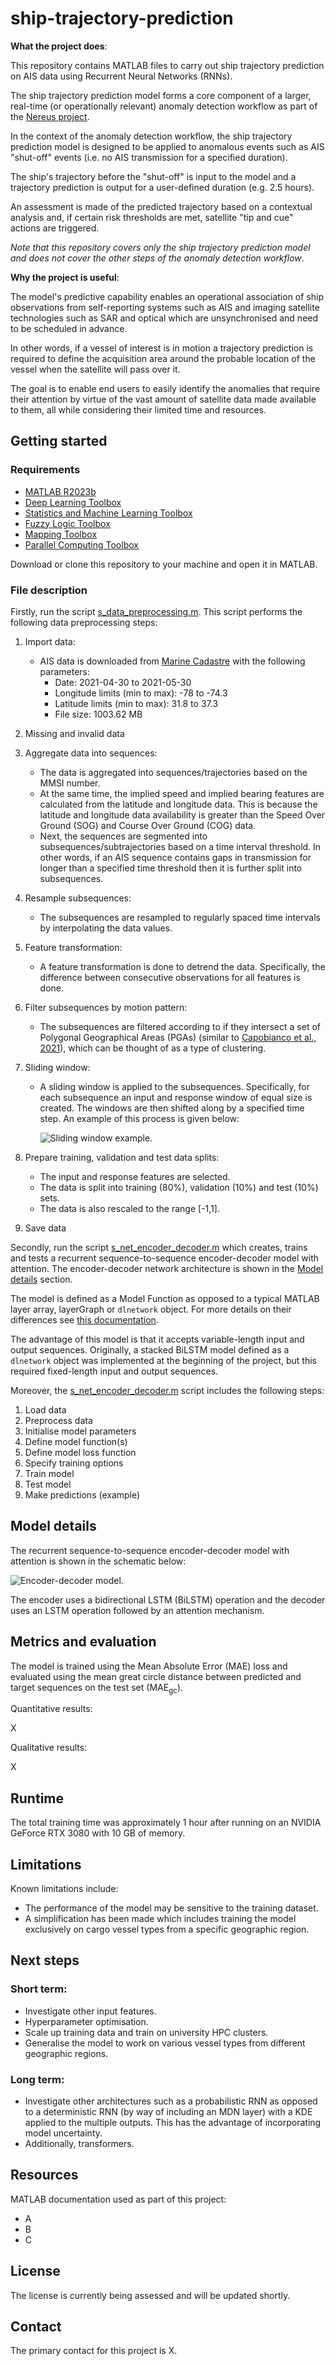 # ship-trajectory-prediction

**What the project does**:

This repository contains MATLAB files to carry out ship trajectory prediction on AIS data using Recurrent Neural Networks (RNNs).

The ship trajectory prediction model forms a core component of a larger, real-time (or operationally relevant) anomaly detection workflow as part of the [Nereus project](https://oceaninnovationchallenge.org/oceaninnovators-cohort2#cbp=/ocean-innovations/space-based-maritime-surveillance).

In the context of the anomaly detection workflow, the ship trajectory prediction model is designed to be applied to anomalous events such as AIS "shut-off" events (i.e. no AIS transmission for a specified duration).

The ship's trajectory before the "shut-off" is input to the model and a trajectory prediction is output for a user-defined duration (e.g. 2.5 hours).

An assessment is made of the predicted trajectory based on a contextual analysis and, if certain risk thresholds are met, satellite "tip and cue" actions are triggered.

*Note that this repository covers only the ship trajectory prediction model and does not cover the other steps of the anomaly detection workflow*.

<!-- It is important to note that the ship trajectory prediction model can also be used more generally; for example, in interpolation (where AIS data is available) ... -->

**Why the project is useful**:

The model's predictive capability enables an operational association of ship observations from self-reporting systems such as AIS and imaging satellite technologies such as SAR and optical which are unsynchronised and need to be scheduled in advance.

In other words, if a vessel of interest is in motion a trajectory prediction is required to define the acquisition area around the probable location of the vessel when the satellite will pass over it.

The goal is to enable end users to easily identify the anomalies that require their attention by virtue of the vast amount of satellite data made available to them, all while considering their limited time and resources.

<!-- Unlike the majority of the literature, We can contribute in the following two ways: generic vessel trajectories and generic ship type. -->

## Getting started

### Requirements

- [MATLAB R2023b](https://uk.mathworks.com/help/matlab/release-notes.html)
- [Deep Learning Toolbox](https://uk.mathworks.com/help/deeplearning/release-notes.html)
- [Statistics and Machine Learning Toolbox](https://uk.mathworks.com/help/stats/release-notes.html)
- [Fuzzy Logic Toolbox](https://uk.mathworks.com/help/fuzzy/release-notes.html)
- [Mapping Toolbox](https://uk.mathworks.com/help/map/release-notes.html) <!-- To visualise the results, the following toolbox is recommended: -->
- [Parallel Computing Toolbox](https://uk.mathworks.com/help/parallel-computing/release-notes.html)

Download or clone this repository to your machine and open it in MATLAB.

### File description

Firstly, run the script [s_data_preprocessing.m](s_data_preprocessing.m). This script performs the following data preprocessing steps:

1. Import data:
   - AIS data is downloaded from [Marine Cadastre](https://marinecadastre.gov/) with the following parameters:
     - Date: 2021-04-30 to 2021-05-30
     - Longitude limits (min to max): -78 to -74.3
     - Latitude limits (min to max): 31.8 to 37.3
     - File size: 1003.62 MB
   <!-- - The study area is similar to the one defined in [Chen et al., 2020](https://doi.org/10.3390/ijgi9020116) (North Carolina, USA). -->
2. Missing and invalid data
3. Aggregate data into sequences:
   - The data is aggregated into sequences/trajectories based on the MMSI number.
   - At the same time, the implied speed and implied bearing features are calculated from the latitude and longitude data. This is because the latitude and longitude data availability is greater than the Speed Over Ground (SOG) and Course Over Ground (COG) data. 
   - Next, the sequences are segmented into subsequences/subtrajectories based on a time interval threshold. In other words, if an AIS sequence contains gaps in transmission for longer than a specified time threshold then it is further split into subsequences.
4. Resample subsequences:
   - The subsequences are resampled to regularly spaced time intervals by interpolating the data values.
5. Feature transformation:
   - A feature transformation is done to detrend the data. Specifically, the difference between consecutive observations for all features is done. <!-- (similar to [Chen et al., 2020](https://doi.org/10.3390/ijgi9020116)) -->
6. Filter subsequences by motion pattern:
   - The subsequences are filtered according to if they intersect a set of Polygonal Geographical Areas (PGAs) (similar to [Capobianco et al., 2021](https://doi.org/10.1109/TAES.2021.3096873)), which can be thought of as a type of clustering.
7. Sliding window:
   - A sliding window is applied to the subsequences. Specifically, for each subsequence an input and response window of equal size is created. The windows are then shifted along by a specified time step. An example of this process is given below:

     ![Sliding window example.](/assets/images/sliding_window.png)

8. Prepare training, validation and test data splits:
   - The input and response features are selected.
   - The data is split into training (80%), validation (10%) and test (10%) sets.
   - The data is also rescaled to the range [-1,1].
9. Save data


Secondly, run the script [s_net_encoder_decoder.m](s_net_encoder_decoder.m) which creates, trains and tests a recurrent sequence-to-sequence encoder-decoder model with attention. The encoder-decoder network architecture is shown in the [Model details](#model-details) section.

The model is defined as a Model Function as opposed to a typical MATLAB layer array, layerGraph or `dlnetwork` object. For more details on their differences see [this documentation](https://uk.mathworks.com/help/deeplearning/ug/define-custom-training-loops-loss-functions-and-networks.html#mw_7173ce81-4cb6-4221-ac2e-5688aa0fa950).

The advantage of this model is that it accepts variable-length input and output sequences. Originally, a stacked BiLSTM model defined as a `dlnetwork` object was implemented at the beginning of the project, but this required fixed-length input and output sequences.

Moreover, the [s_net_encoder_decoder.m](s_net_encoder_decoder.m) script includes the following steps:

1. Load data
2. Preprocess data
3. Initialise model parameters
4. Define model function(s)
5. Define model loss function
6. Specify training options
7. Train model
8. Test model
9. Make predictions (example)

## Model details

The recurrent sequence-to-sequence encoder-decoder model with attention is shown in the schematic below:

![Encoder-decoder model.](/assets/images/net_encoder_decoder.png)

The encoder uses a bidirectional LSTM (BiLSTM) operation and the decoder uses an LSTM operation followed by an attention mechanism.

<!-- The architecture of this model is inspired by [Capobianco et al., 2021](https://doi.org/10.1109/TAES.2021.3096873). -->

## Metrics and evaluation

The model is trained using the Mean Absolute Error (MAE) loss and evaluated using the mean great circle distance between predicted and target sequences on the test set (MAE<sub>gc</sub>).

Quantitative results:

X

Qualitative results:

X

## Runtime

The total training time was approximately 1 hour after running on an NVIDIA GeForce RTX 3080 with 10 GB of memory.

## Limitations

Known limitations include:

- The performance of the model may be sensitive to the training dataset. <!-- (Capobianco et al., 2021) -->
- A simplification has been made which includes training the model exclusively on cargo vessel types from a specific geographic region.

## Next steps

<!-- Aside from code improvements and additions, some next steps include: -->

### Short term:

- Investigate other input features.
- Hyperparameter optimisation.
- Scale up training data and train on university HPC clusters.
- Generalise the model to work on various vessel types from different geographic regions.

### Long term:

- Investigate other architectures such as a probabilistic RNN as opposed to a deterministic RNN (by way of including an MDN layer) with a KDE applied to the multiple outputs. This has the advantage of incorporating model uncertainty. <!-- (e.g. Encoder-Decoder + MDN RNN) -->
- Additionally, transformers.

## Resources

MATLAB documentation used as part of this project:
- A
- B
- C

## License

The license is currently being assessed and will be updated shortly.

<!-- The license is available in the [LICENSE file](LICENSE) in this repository. -->

## Contact

The primary contact for this project is X.
